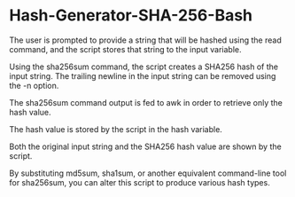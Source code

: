 # Hash-Generator-SHA-256-Bash

The user is prompted to provide a string that will be hashed using the read command, and the script stores that string to the input variable.

Using the sha256sum command, the script creates a SHA256 hash of the input string. The trailing newline in the input string can be removed using the -n option. 

The sha256sum command output is fed to awk in order to retrieve only the hash value.

The hash value is stored by the script in the hash variable.

Both the original input string and the SHA256 hash value are shown by the script.

By substituting md5sum, sha1sum, or another equivalent command-line tool for sha256sum, you can alter this script to produce various hash types.

